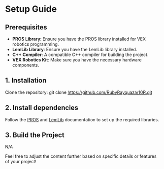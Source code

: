 # Setup Guide

## Prerequisites
- **PROS Library**: Ensure you have the PROS library installed for VEX robotics programming.
- **LemLib Library**: Ensure you have the LemLib library installed.
- **C++ Compiler**: A compatible C++ compiler for building the project.
- **VEX Robotics Kit**: Make sure you have the necessary hardware components.

## 1. Installation
   Clone the repository:
   git clone https://github.com/RubyRayquaza/10R.git

## 2. Install dependencies
   Follow the [PROS](https://pros.cs.purdue.edu/) and [LemLib](https://lemlib.readthedocs.io/en/stable/) documentation to set up the required libraries.

## 3. Build the Project
   N/A

Feel free to adjust the content further based on specific details or features of your project!
